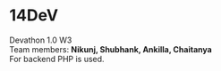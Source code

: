 # 14DeV <br>
Devathon 1.0 W3 <br>
Team members: **Nikunj, Shubhank, Ankilla, Chaitanya** <br>
For backend PHP is used.

